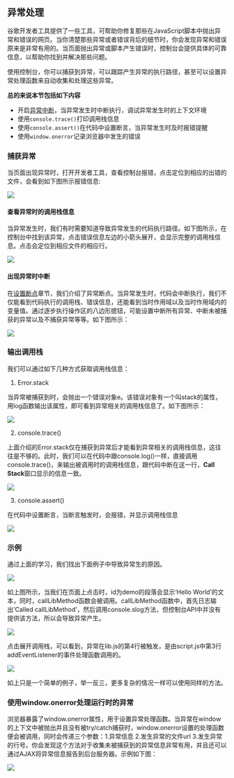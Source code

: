 ## 异常处理

谷歌开发者工具提供了一些工具，可帮助你修复那些在JavaScript脚本中抛出异常和错误的网页。当你清楚那些异常或者错误背后的细节时，你会发现异常和错误原来是非常有用的。当页面抛出异常或脚本产生错误时，控制台会提供具体的可靠信息，以帮助你找到并解决那些问题。

使用控制台，你可以捕获到异常，可以跟踪产生异常的执行路径，甚至可以设置异常处理函数来自动收集和处理这些异常。

**总的来说本节包括如下内容**

* 开启[异常中断](设置断点.md)，当异常发生时中断执行，调试异常发生时的上下文环境
* 使用`console.trace()`打印调用栈信息
* 使用`console.assert()`在代码中设置断言，当异常发生时及时报错提醒
* 使用`window.onerror`记录浏览器中发生的错误

### 捕获异常

当页面出现异常时，打开开发者工具，查看控制台报错，点击定位到相应的出错的文件，会看到如下图所示报错信息:

![](https://developers.google.cn/web/tools/chrome-devtools/console/images/track-exceptions-tracking-exceptions.jpg)

#### 查看异常时的调用栈信息

当异常发生时，我们有时需要知道导致异常发生的代码执行路径。如下图所示，在控制台中找到该异常，点击错误信息左边的小箭头展开，会显示完整的调用栈信息。点击会定位到相应文件的相应行。

![](https://developers.google.cn/web/tools/chrome-devtools/console/images/track-exceptions-exception-stack-trace.jpg)

#### 出现异常时中断

在[设置断点](设置断点.md)章节，我们介绍了异常断点。当异常发生时，代码会中断执行，我们不仅能看到代码执行的调用栈、错误信息，还能看到当时作用域以及当时作用域内的变量值。通过逐步执行操作区的八边形摁钮，可能设置中断所有异常、中断未被捕获的异常以及不捕获异常等等。如下图所示：

![](https://developers.google.cn/web/tools/chrome-devtools/console/images/track-exceptions-pause-execution.jpg)

### 输出调用栈

我们可以通过如下几种方式获取调用栈信息：

1. Error.stack

 当异常被捕获到时，会抛出一个错误对象e。该错误对象有一个叫stack的属性，用log函数输出该属性，即可看到异常相关的调用栈信息了。如下图所示：
 
 ![](https://developers.google.cn/web/tools/chrome-devtools/console/images/track-exceptions-error-stack.jpg)
 
2. console.trace()

 上面介绍的Error.stack仅在捕获到异常后才能看到异常相关的调用栈信息，这往往是不够的。此时，我们可以在代码中跟console.log()一样，直接调用console.trace()，来输出被调用时的调用栈信息，跟代码中断在这一行，**Call Stack**窗口显示的信息一致。
 
 ![](https://developers.google.cn/web/tools/chrome-devtools/console/images/track-exceptions-console-trace.jpg)
 
3. console.assert()

 在代码中设置断言，当断言触发时，会报错，并显示调用栈信息
 
 ![](https://developers.google.cn/web/tools/chrome-devtools/console/images/track-exceptions-console-assert.jpg)
 
### 示例
 
通过上面的学习，我们找出下面例子中导致异常生的原因。

![](https://developers.google.cn/web/tools/chrome-devtools/console/images/track-exceptions-example-code.png)

如上图所示，当我们在页面上点击时，id为demo的段落会显示‘Hello World’的文本，同时，callLibMethod函数会被调用。callLibMethod函数中，首先日志输出‘Called callLibMethod’，然后调用console.slog方法，但控制台API中并没有提供该方法，所以会导致异常产生。

![](https://developers.google.cn/web/tools/chrome-devtools/console/images/track-exceptions-example-error-triggered.png)

点击展开调用栈，可以看到，异常在lib.js的第4行被触发，是由script.js中第3行addEventListener的事件处理函数调用的。

![](https://developers.google.cn/web/tools/chrome-devtools/console/images/track-exceptions-example-error-message-expanded.png)

如上只是一个简单的例子，举一反三，更多复杂的情况一样可以使用同样的方法。
 
### 使用window.onerror处理运行时的异常

浏览器暴露了window.onerror属性，用于设置异常处理函数。当异常在window的上下文中被抛出并且没有被try/catch捕获时，window.onerror设置的处理函数便会被调用，同时会传递三个参数：1.异常信息 2.发生异常的文件url 3.发生异常的行号。你会发现这个方法对于收集未被捕获到的异常信息非常有用，并且还可以通过AJAX将异常信息报告到后台服务器。示例如下图：

![](https://developers.google.cn/web/tools/chrome-devtools/console/images/runtime-exceptions-window-onerror.jpg)

